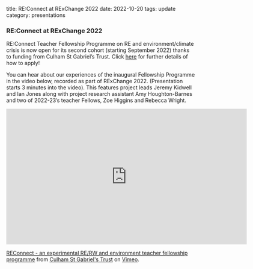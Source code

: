 title: RE:Connect at RExChange 2022
date: 2022-10-20
tags: update
category: presentations

### RE:Connect at RExChange 2022

RE:Connect Teacher Fellowship Programme on RE and environment/climate crisis is now open for its second cohort (starting September 2022) thanks to funding from Culham St Gabriel’s Trust.  Click [here](https://www.saltleytrust.org.uk/reconnect/) for further details of how to apply!

You can hear about our experiences of the inaugural Fellowship Programme in the video below, recorded as part of RExChange 2022.  (Presentation starts 3 minutes into the video).  This features project leads Jeremy Kidwell and Ian Jones along with project research assistant Amy Houghton-Barnes and two of 2022-23’s teacher Fellows, Zoe Higgins and Rebecca Wright.

<iframe src="https://player.vimeo.com/video/766515921?h=8ec4f4207b&title=0&byline=0&portrait=0" width="640" height="360" frameborder="0" allow="autoplay; fullscreen; picture-in-picture" allowfullscreen></iframe>
<p><a href="https://vimeo.com/766515921">REConnect - an experimental RE/RW and environment teacher fellowship programme</a> from <a href="https://vimeo.com/user114364866">Culham St Gabriel&#039;s Trust</a> on <a href="https://vimeo.com">Vimeo</a>.</p>